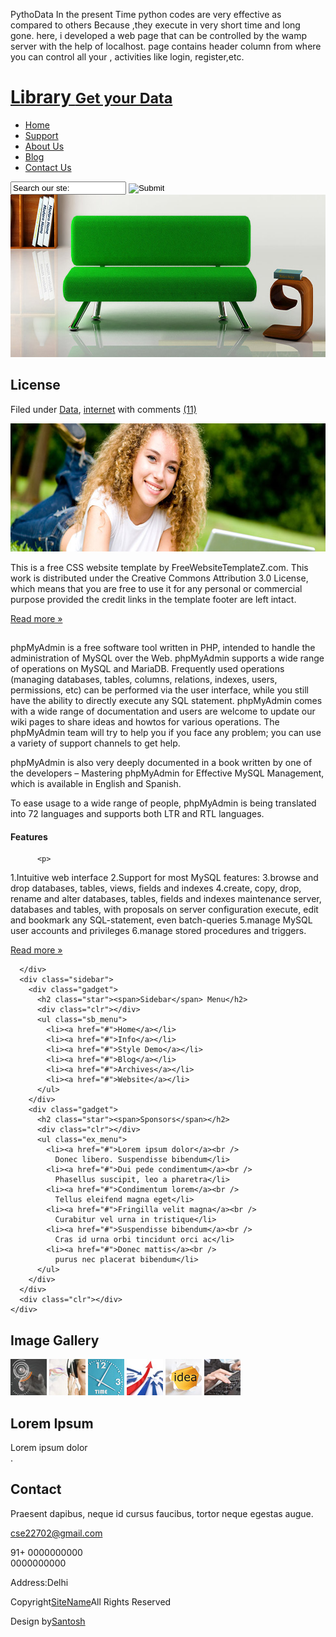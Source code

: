 
PythoData In the present Time python codes are very effective as compared to others Because ,they execute in very short time and long gone. here, i developed a web page that can be controlled by the wamp server with the help of localhost. page contains header column from where you can control all your , activities like login, register,etc.
 
<html>
<head>
<title>Python</title>
<meta http-equiv="Content-Type" content="text/html; charset=utf-8" />
<link href="style.css" rel="stylesheet" type="text/css" />
<script type="text/javascript" src="js/cufon-yui.js"></script>
<script type="text/javascript" src="js/arial.js"></script>
<script type="text/javascript" src="js/cuf_run.js"></script>
<script type="text/javascript" src="js/jquery-1.3.2.min.js"></script>
<script type="text/javascript" src="js/radius.js"></script>
</head>
<body>
<!-- START PAGE SOURCE -->
<div class="main">
  <div class="header">
    <div class="header_resize">
      <div class="logo">
        <h1><a href="index.html">Library <small>Get your Data</small></a></h1>
      </div>
      <div class="clr"></div>
      <div class="menu_nav">
        <ul>
          <li class="active"><a href="index.html">Home</a></li>
          <li><a href="support.html">Support</a></li>
          <li><a href="about.html">About Us</a></li>
          <li><a href="blog.html">Blog</a></li>
          <li><a href="contact.html">Contact Us</a></li>
        </ul>
        <div class="searchform">
          <form id="formsearch" name="formsearch" method="post" action="#">
            <span>
            <input name="editbox_search" class="editbox_search" id="editbox_search" maxlength="80" value="Search our ste:" type="text" />
            </span>
            <input name="button_search" src="images/search_btn.gif" class="button_search" type="image" />
          </form>
        </div>
      </div>
      <div class="clr"></div>
      <img src="images/hbg_img.jpg" width="970" height="260" alt="" /> </div>
  </div>
  <div class="content">
    <div class="content_resize">
      <div class="mainbar">
        <div class="article">
          <h2><span></span> License</h2>
          <div class="clr"></div>
           Filed under <a href="#">Data</a>, <a href="#">internet</a> with comments <a href="#" class="com">(11)</a></p>
          <img src="images/img1.jpg" width="625" height="205" alt="" />
          <p>This is a free CSS website template by FreeWebsiteTemplateZ.com. This work is distributed under the Creative Commons Attribution 3.0 License, which means that you are free to use it for any personal or commercial purpose provided the credit links in the template footer are left intact.</p>
          <p class="spec"><a href="#" class="rm">Read more &raquo;</a></p>
        </div>
        <div class="article">
          <h2><span></span></h2>
          <div class="clr"></div>
          <p>phpMyAdmin is a free software tool written in PHP, intended to handle the administration of MySQL over the Web. phpMyAdmin supports a wide range of operations on MySQL and MariaDB. Frequently used operations (managing databases, tables, columns, relations, indexes, users, permissions, etc) can be performed via the user interface, while you still have the ability to directly execute any SQL statement.
phpMyAdmin comes with a wide range of documentation and users are welcome to update our wiki pages to share ideas and howtos for various operations. The phpMyAdmin team will try to help you if you face any problem; you can use a variety of support channels to get help.

phpMyAdmin is also very deeply documented in a book written by one of the developers – Mastering phpMyAdmin for Effective MySQL Management, which is available in English and Spanish.

To ease usage to a wide range of people, phpMyAdmin is being translated into 72 languages and supports both LTR and RTL languages.</p>
#### Features
          <p>
1.Intuitive web interface
2.Support for most MySQL features:
3.browse and drop databases, tables, views, fields and indexes
4.create, copy, drop, rename and alter databases, tables, fields and indexes
maintenance server, databases and tables, with proposals on server configuration
execute, edit and bookmark any SQL-statement, even batch-queries
5.manage MySQL user accounts and privileges
6.manage stored procedures and triggers.</p>
          <p class="spec"><a href="#" class="rm">Read more &raquo;</a></p>
        </div>
        
      </div>
      <div class="sidebar">
        <div class="gadget">
          <h2 class="star"><span>Sidebar</span> Menu</h2>
          <div class="clr"></div>
          <ul class="sb_menu">
            <li><a href="#">Home</a></li>
            <li><a href="#">Info</a></li>
            <li><a href="#">Style Demo</a></li>
            <li><a href="#">Blog</a></li>
            <li><a href="#">Archives</a></li>
            <li><a href="#">Website</a></li>
          </ul>
        </div>
        <div class="gadget">
          <h2 class="star"><span>Sponsors</span></h2>
          <div class="clr"></div>
          <ul class="ex_menu">
            <li><a href="#">Lorem ipsum dolor</a><br />
              Donec libero. Suspendisse bibendum</li>
            <li><a href="#">Dui pede condimentum</a><br />
              Phasellus suscipit, leo a pharetra</li>
            <li><a href="#">Condimentum lorem</a><br />
              Tellus eleifend magna eget</li>
            <li><a href="#">Fringilla velit magna</a><br />
              Curabitur vel urna in tristique</li>
            <li><a href="#">Suspendisse bibendum</a><br />
              Cras id urna orbi tincidunt orci ac</li>
            <li><a href="#">Donec mattis</a><br />
              purus nec placerat bibendum</li>
          </ul>
        </div>
      </div>
      <div class="clr"></div>
    </div>
  </div>
  <div class="fbg">
    <div class="fbg_resize">
      <div class="col c1">
        <h2><span>Image Gallery</span></h2>
        <a href="#"><img src="images/pix1.jpg" width="58" height="58" alt="" /></a> <a href="#"><img src="images/pix2.jpg" width="58" height="58" alt="" /></a> <a href="#"><img src="images/pix3.jpg" width="58" height="58" alt="" /></a> <a href="#"><img src="images/pix4.jpg" width="58" height="58" alt="" /></a> <a href="#"><img src="images/pix5.jpg" width="58" height="58" alt="" /></a> <a href="#"><img src="images/pix6.jpg" width="58" height="58" alt="" /></a> </div>
      <div class="col c2">
        <h2><span>Lorem Ipsum</span></h2>
        <p>Lorem ipsum dolor<br />
        .</p>
      </div>
      <div class="col c3">
        <h2><span>Contact</span></h2>
        <p>Praesent dapibus, neque id cursus faucibus, tortor neque egestas augue.</p>
        <p><a href="#">cse22702@gmail.com</a></p>
        <p>91+ 0000000000<br />
          0000000000</p>
        <p>Address:Delhi</p>
      </div>
      <div class="clr"></div>
    </div>
  </div>
  <div class="footer">
    <div class="footer_resize">
      <p class="lf">Copyright<a href="#">SiteName</a>All Rights Reserved</p>
      <p class="rf">Design by<a href="">Santosh</a></p>
      <div class="clr"></div>
    </div>
  </div>
</div>
<!-- END PAGE SOURCE -->
</body>
</html>
